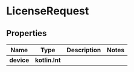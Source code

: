 
# LicenseRequest

## Properties
Name | Type | Description | Notes
------------ | ------------- | ------------- | -------------
**device** | **kotlin.Int** |  | 



